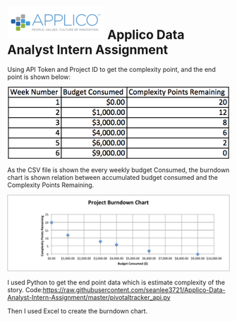 ![alt tag](https://raw.githubusercontent.com/seanlee3721/Applico-Data-Analyst-Intern-Assignment/master/Applico.png)
Applico Data Analyst Intern Assignment
=================================

Using API Token and Project ID  to get the complexity point, and the end point is shown below:

  ![alt tag](https://raw.githubusercontent.com/seanlee3721/Applico-Data-Analyst-Intern-Assignment/master/Chart.png)

As the CSV file is shown the every weekly budget Consumed, the burndown chart is shown relation between accumulated budget consumed and the Complexity Points Remaining.

![alt tag](https://raw.githubusercontent.com/seanlee3721/Applico-Data-Analyst-Intern-Assignment/master/Project%20Burndown%20Chart.png)

I used Python to get the end point data which is estimate complexity of the story. Code:https://raw.githubusercontent.com/seanlee3721/Applico-Data-Analyst-Intern-Assignment/master/pivotaltracker_api.py

Then I used Excel to create the burndown chart.
